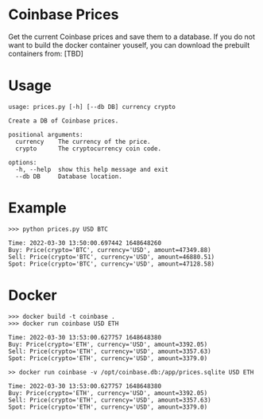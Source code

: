 # Coinbase Prices
Get the current Coinbase prices and save them to a database. If you do not want to build the docker container youself, you can download the prebuilt containers from:
[TBD]

# Usage
```
usage: prices.py [-h] [--db DB] currency crypto

Create a DB of Coinbase prices.

positional arguments:
  currency    The currency of the price.
  crypto      The cryptocurrency coin code.

options:
  -h, --help  show this help message and exit
  --db DB     Database location.
```

# Example
```
>>> python prices.py USD BTC

Time: 2022-03-30 13:50:00.697442 1648648260
Buy: Price(crypto='BTC', currency='USD', amount=47349.88)
Sell: Price(crypto='BTC', currency='USD', amount=46880.51)
Spot: Price(crypto='BTC', currency='USD', amount=47128.58)

```

# Docker

```
>>> docker build -t coinbase .
>>> docker run coinbase USD ETH

Time: 2022-03-30 13:53:00.627757 1648648380
Buy: Price(crypto='ETH', currency='USD', amount=3392.05)
Sell: Price(crypto='ETH', currency='USD', amount=3357.63)
Spot: Price(crypto='ETH', currency='USD', amount=3379.0)

>> docker run coinbase -v /opt/coinbase.db:/app/prices.sqlite USD ETH

Time: 2022-03-30 13:53:00.627757 1648648380
Buy: Price(crypto='ETH', currency='USD', amount=3392.05)
Sell: Price(crypto='ETH', currency='USD', amount=3357.63)
Spot: Price(crypto='ETH', currency='USD', amount=3379.0)

```
